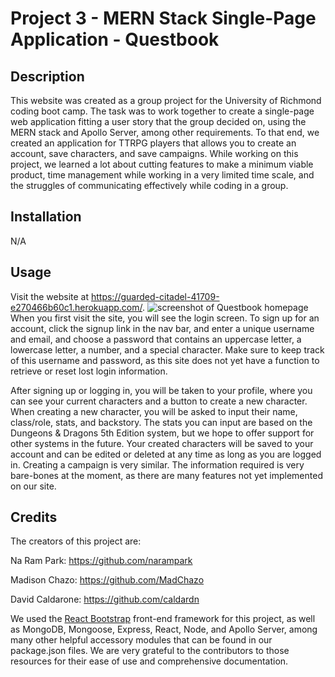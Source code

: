 # Project 3 - MERN Stack Single-Page Application - Questbook

## Description

This website was created as a group project for the University of Richmond coding boot camp. The task was to work together to create a single-page web application fitting a user story that the group decided on, using the MERN stack and Apollo Server, among other requirements. To that end, we created an application for TTRPG players that allows you to create an account, save characters, and save campaigns. While working on this project, we learned a lot about cutting features to make a minimum viable product, time management while working in a very limited time scale, and the struggles of communicating effectively while coding in a group.

## Installation

N/A

## Usage

Visit the website at https://guarded-citadel-41709-e270466b60c1.herokuapp.com/.
![screenshot of Questbook homepage]()
When you first visit the site, you will see the login screen. To sign up for an account, click the signup link in the nav bar, and enter a unique username and email, and choose a password that contains an uppercase letter, a lowercase letter, a number, and a special character. Make sure to keep track of this username and password, as this site does not yet have a function to retrieve or reset lost login information. 

After signing up or logging in, you will be taken to your profile, where you can see your current characters and a button to create a new character. When creating a new character, you will be asked to input their name, class/role, stats, and backstory. The stats you can input are based on the Dungeons & Dragons 5th Edition system, but we hope to offer support for other systems in the future. Your created characters will be saved to your account and can be edited or deleted at any time as long as you are logged in. Creating a campaign is very similar. The information required is very bare-bones at the moment, as there are many features not yet implemented on our site.

## Credits

The creators of this project are:

Na Ram Park: https://github.com/narampark

Madison Chazo: https://github.com/MadChazo

David Caldarone: https://github.com/caldardn

We used the [React Bootstrap](https://react-bootstrap.netlify.app/) front-end framework for this project, as well as MongoDB, Mongoose, Express, React, Node, and Apollo Server, among many other helpful accessory modules that can be found in our package.json files. We are very grateful to the contributors to those resources for their ease of use and comprehensive documentation.
